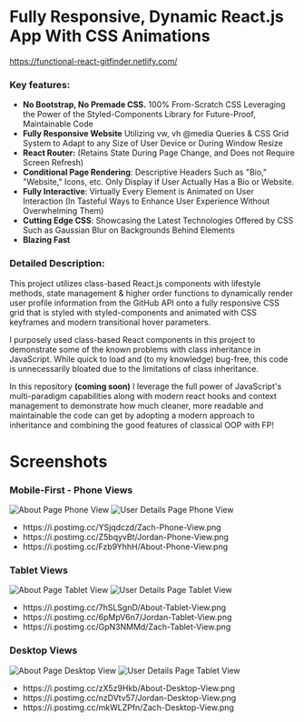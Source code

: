 # Fully Responsive, Dynamic React.js App With CSS Animations
https://functional-react-gitfinder.netlify.com/
### Key features: 
<ul>
  <li><strong>No Bootstrap, No Premade CSS.</strong> 100% From-Scratch CSS Leveraging the Power of the Styled-Components Library for Future-Proof, Maintainable Code
  <li><strong>Fully Responsive Website</strong> Utilizing vw, vh @media Queries & CSS Grid System to Adapt to any Size of User Device or During Window Resize</li>
  <li><strong>React Router:</strong> (Retains State During Page Change, and Does not Require Screen Refresh)</li>
  <li><strong>Conditional Page Rendering</strong>: Descriptive Headers Such as "Bio," "Website," Icons, etc. Only Display if User Actually Has a Bio or Website.</li>
  <li><strong>Fully Interactive</strong>: Virtually Every Element is Animated on User Interaction (In Tasteful Ways to Enhance User Experience Without Overwhelming Them)</li>
  <li><strong>Cutting Edge CSS</strong>: Showcasing the Latest Technologies Offered by CSS Such as Gaussian Blur on Backgrounds Behind Elements</li>
  <li><strong>Blazing Fast</strong></li>
</ul>

### Detailed Description:
<p>
This project utilizes class-based React.js components with lifestyle methods, state management & higher order functions to dynamically render user profile information from the GitHub API onto a fully responsive CSS grid that is styled with styled-components and animated with CSS keyframes and modern transitional hover parameters.
</p>
<p>
I purposely used class-based React components in this project to demonstrate some of the known problems with class inheritance in JavaScript. While quick to load and (to my knowledge) bug-free, this code is unnecessarily bloated due to the limitations of class inheritance.
  
In this repository <strong>(coming soon)</strong> I leverage the full power of JavaScript's multi-paradigm capabilities along with modern react hooks and context management to demonstrate how much cleaner, more readable and maintainable the code can get by adopting a modern approach to inheritance and combining the good features of classical OOP with FP!</p>

# Screenshots

### Mobile-First - Phone Views
![About Page Phone View](https://i.postimg.cc/Fzb9YhhH/About-Phone-View.png "About Page") ![User Details Page Phone View](https://i.postimg.cc/Z5bqyvBt/Jordan-Phone-View.png "User Page")
<ul>
<li>https://i.postimg.cc/YSjqdczd/Zach-Phone-View.png</li>
<li>https://i.postimg.cc/Z5bqyvBt/Jordan-Phone-View.png</li>
<li>https://i.postimg.cc/Fzb9YhhH/About-Phone-View.png</li>
</ul>

### Tablet Views
![About Page Tablet View](https://i.postimg.cc/7hSLSgnD/About-Tablet-View.png "About Page") ![User Details Page Tablet View](https://i.postimg.cc/6pMpV6n7/Jordan-Tablet-View.png "User Page")
<ul>
<li>https://i.postimg.cc/7hSLSgnD/About-Tablet-View.png</li>
<li>https://i.postimg.cc/6pMpV6n7/Jordan-Tablet-View.png</li>
<li>https://i.postimg.cc/GpN3NMMd/Zach-Tablet-View.png</li>
</ul>

### Desktop Views
![About Page Desktop View](https://i.postimg.cc/zX5z9Hkb/About-Desktop-View.png "About Page") ![User Details Page Tablet View](https://i.postimg.cc/nzDVtv57/Jordan-Desktop-View.png "User Page")
<ul>
<li>https://i.postimg.cc/zX5z9Hkb/About-Desktop-View.png</li>
<li>https://i.postimg.cc/nzDVtv57/Jordan-Desktop-View.png</li>
<li>https://i.postimg.cc/mkWLZPfn/Zach-Desktop-View.png</li>
</ul>

